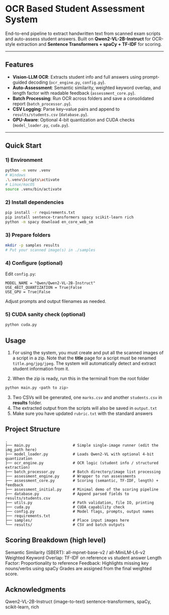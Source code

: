 # OCR Based Student Assessment System

End-to-end pipeline to extract handwritten text from scanned exam scripts and auto-assess student answers. Built on **Qwen2-VL-2B-Instruct** for OCR-style extraction and **Sentence Transformers + spaCy + TF-IDF** for scoring.

---

## Features

- **Vision-LLM OCR**: Extracts student info and full answers using prompt-guided decoding (`ocr_engine.py`, `config.py`).
- **Auto-Assessment**: Semantic similarity, weighted keyword overlap, and length factor with readable feedback (`assessment_core.py`).
- **Batch Processing**: Run OCR across folders and save a consolidated report (`batch_processor.py`).
- **CSV Logging**: Parse key–value pairs and append to `results/students.csv` (`database.py`).
- **GPU-Aware**: Optional 4-bit quantization and CUDA checks (`model_loader.py`, `cuda.py`).

---

## Quick Start

### 1) Environment

```bash
python -m venv .venv
# Windows
.\.venv\Scripts\activate
# Linux/macOS
source .venv/bin/activate
```

### 2) Install dependencies

```bash
pip install -r requirements.txt
pip install sentence-transformers spacy scikit-learn rich
python -m spacy download en_core_web_sm
```

### 3) Prepare folders

```bash
mkdir -p samples results
# Put your scanned image(s) in ./samples
```

### 4) Configure (optional)

Edit `config.py`:

```
MODEL_NAME = "Qwen/Qwen2-VL-2B-Instruct"
USE_4BIT_QUANTIZATION = True|False
USE_GPU = True|False
```

Adjust prompts and output filenames as needed.

### 5) CUDA sanity check (optional)

```bash
python cuda.py
```

## Usage

1. For using the system, you must create and put all the scanned images of a script in a zip. Note that
   the **title** page for a script must be renamed `title.png/jpg/jpeg`. The system will automatically
   detect and extract student information from it.

2. When the zip is ready, run this in the terminall from the root folder

```bash
python main.py <path to zip>
```

3. Two CSVs will be generated, one `marks.csv` and another `students.csv` in **results** folder.
4. The extracted output from the scripts will also be saved in `output.txt`
5. Make sure you have updated `rubric.txt` with the standard answers

## Project Structure

```
.
├── main.py                   # Simple single-image runner (edit the img_path here)
├── model_loader.py           # Loads Qwen2-VL with optional 4-bit quantization
├── ocr_engine.py             # OCR logic (student info / structured extraction)
├── batch_processor.py        # Batch directory/image list processing
├── assessment_engine.py      # Wrapper to run assessments
├── assessment_core.py        # Scoring (semantic, TF-IDF, length) + feedback
├── assessment_initial.py     # Minimal demo of the scoring pipeline
├── database.py               # Append parsed fields to results/students.csv
├── utils.py                  # Path validation, file IO, printing
├── cuda.py                   # CUDA capability check
├── config.py                 # Model flags, prompts, output names
├── requirements.txt
├── samples/                  # Place input images here
└── results/                  # CSV and batch outputs
```

## Scoring Breakdown (high level)

Semantic Similarity (SBERT): all-mpnet-base-v2 / all-MiniLM-L6-v2
Weighted Keyword Overlap: TF-IDF on reference vs student answer
Length Factor: Proportionality to reference
Feedback: Highlights missing key nouns/verbs using spaCy
Grades are assigned from the final weighted score.

## Acknowledgments

Qwen2-VL-2B-Instruct (image-to-text)
sentence-transformers, spaCy, scikit-learn, rich
